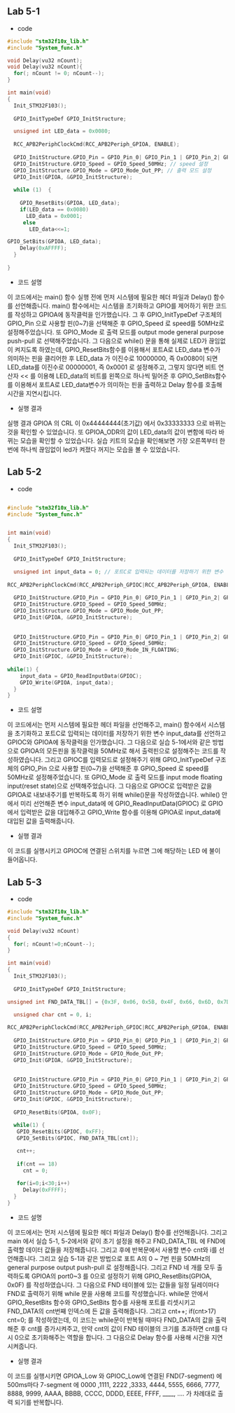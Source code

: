 ## Lab 5-1
* code

``` C
#include "stm32f10x_lib.h"
#include "System_func.h"

void Delay(vu32 nCount);
void Delay(vu32 nCount){
  for(; nCount != 0; nCount--); 
}

int main(void)
{
  Init_STM32F103();
  
  GPIO_InitTypeDef GPIO_InitStructure;

  unsigned int LED_data = 0x0080;    
  
  RCC_APB2PeriphClockCmd(RCC_APB2Periph_GPIOA, ENABLE);
  
  GPIO_InitStructure.GPIO_Pin = GPIO_Pin_0| GPIO_Pin_1 | GPIO_Pin_2| GPIO_Pin_3| GPIO_Pin_4 | GPIO_Pin_5 | GPIO_Pin_6 | GPIO_Pin_7; // 출력 핀 설정
  GPIO_InitStructure.GPIO_Speed = GPIO_Speed_50MHz; // speed 설정
  GPIO_InitStructure.GPIO_Mode = GPIO_Mode_Out_PP; // 출력 모드 설정
  GPIO_Init(GPIOA, &GPIO_InitStructure);
  
  while (1)  {
    
    GPIO_ResetBits(GPIOA, LED_data);
    if(LED_data == 0x0080)
      LED_data = 0x0001;
     else
       LED_data<<=1;

GPIO_SetBits(GPIOA, LED_data);
    Delay(0xAFFFF);
  }
  
}


```
* 코드 설명

이 코드에서는 main() 함수 실행 전에 먼저 시스템에 필요한 헤더 파일과 Delay() 함수를 선언해줍니다. main() 함수에서는 시스템을 초기화하고 GPIO를 제어하기 위한 코드를 작성하고 GPIOA에 동작클럭을 인가했습니다.
그 후 GPIO_InitTypeDef 구조체의 GPIO_Pin 으로 사용할 핀(0~7)을 선택해준 후 GPIO_Speed 로 speed를 50MHz로 설정해주었습니다. 또 GPIO_Mode 로 출력 모드를 output mode general purpose push-pull 로 선택해주었습니다. 
그 다음으로 while() 문을 통해 실제로 LED가 끊임없이 켜지도록 하였는데, GPIO_ResetBits함수를 이용해서 포트A로 LED_data 변수가 의미하는 핀을 클리어한 후 LED_data 가 이진수로 10000000, 즉 0x0080이 되면 LED_data를 이진수로 00000001, 즉 0x0001 로 설정해주고, 그렇지 않다면 비트 연산자 << 를 이용해 LED_data의 비트를 왼쪽으로 하나씩 밀어준 후 GPIO_SetBits함수를 이용해서 포트A로 LED_data변수가 의미하는 핀을 출력하고 Delay 함수를 호출해 시간을 지연시킵니다. 

* 실행 결과

실행 결과 GPIOA 의 CRL 이 0x44444444(초기값) 에서 0x33333333 으로 바뀌는 것을 확인할 수 있었습니다.
또 GPIOA_ODR의 값이 LED_data의 값이 변함에 따라 바뀌는 모습을 확인할 수 있었습니다.
실습 키트의 모습을 확인해보면 가장 오른쪽부터 한 번에 하나씩 끊임없이 led가 켜졌다 꺼지는 모습을 볼 수 있었습니다.

## Lab 5-2

* code

``` C

#include "stm32f10x_lib.h"
#include "System_func.h"


int main(void)
{
  Init_STM32F103();
  
  GPIO_InitTypeDef GPIO_InitStructure;

  unsigned int input_data = 0; // 포트C로 입력되는 데이터를 저장하기 위한 변수     
  
RCC_APB2PeriphClockCmd(RCC_APB2Periph_GPIOC|RCC_APB2Periph_GPIOA, ENABLE);
  
  GPIO_InitStructure.GPIO_Pin = GPIO_Pin_0| GPIO_Pin_1 | GPIO_Pin_2| GPIO_Pin_3| GPIO_Pin_4 | GPIO_Pin_5 | GPIO_Pin_6 | GPIO_Pin_7;
  GPIO_InitStructure.GPIO_Speed = GPIO_Speed_50MHz;
  GPIO_InitStructure.GPIO_Mode = GPIO_Mode_Out_PP;
  GPIO_Init(GPIOA, &GPIO_InitStructure);
  
  
  GPIO_InitStructure.GPIO_Pin = GPIO_Pin_0| GPIO_Pin_1 | GPIO_Pin_2| GPIO_Pin_3| GPIO_Pin_4 | GPIO_Pin_5 | GPIO_Pin_6 | GPIO_Pin_7;
  GPIO_InitStructure.GPIO_Speed = GPIO_Speed_50MHz;
  GPIO_InitStructure.GPIO_Mode = GPIO_Mode_IN_FLOATING;
  GPIO_Init(GPIOC, &GPIO_InitStructure);
  
while(1) {
    input_data = GPIO_ReadInputData(GPIOC);
    GPIO_Write(GPIOA, input_data);
  }
}

```

* 코드 설명

이 코드에서는 먼저 시스템에 필요한 헤더 파일을 선언해주고, main() 함수에서 시스템을 초기화하고 포트C로 입력되는 데이터를 저장하기 위한 변수 input_data를 선언하고 GPIOC와 GPIOA에 동작클럭을 인가했습니다.
그 다음으로 실습 5-1에서와 같은 방법으로 GPIOA의 모든핀을 동작클럭을 50MHz로 해서 출력핀으로 설정해주는 코드를 작성하였습니다. 그리고 GPIOC를 입력모드로 설정해주기 위해 GPIO_InitTypeDef 구조체의 GPIO_Pin 으로 사용할 핀(0~7)을 선택해준 후 GPIO_Speed 로 speed를 50MHz로 설정해주었습니다. 또 GPIO_Mode 로 출력 모드를 input mode floating input(reset state)으로 선택해주었습니다.
그 다음으로 GPIOC로 입력받은 값을 GPIOA로 내보내주기를 반복하도록 하기 위해 while()문을 작성하였습니다. while() 안에서 미리 선언해준 변수 input_data에 에 GPIO_ReadInputData(GPIOC) 로 GPIO에서 입력받은 값을 대입해주고 GPIO_Write 함수를 이용해 GPIOA로 input_data에 대입된 값을 츨력해줍니다.


* 실행 결과

이 코드를 실행시키고 GPIOC에 연결된 스위치를 누르면 그에 해당하는 LED
에 불이 들어옵니다. 

## Lab 5-3

* code

``` C
#include "stm32f10x_lib.h"
#include "System_func.h"

void Delay(vu32 nCount)
{
  for(; nCount!=0;nCount--);  
}

int main(void)
{
  Init_STM32F103();
  
  GPIO_InitTypeDef GPIO_InitStructure;

unsigned int FND_DATA_TBL[] = {0x3F, 0x06, 0x5B, 0x4F, 0x66, 0x6D, 0x7D, 0x27, 0x7F, 0x6F, 0x77, 0x7C, 0x39, 0x5E, 0x79, 0x71, 0x08, 0x80};
  
  unsigned char cnt = 0, i;

RCC_APB2PeriphClockCmd(RCC_APB2Periph_GPIOC|RCC_APB2Periph_GPIOA, ENABLE);
  
  GPIO_InitStructure.GPIO_Pin = GPIO_Pin_0| GPIO_Pin_1 | GPIO_Pin_2| GPIO_Pin_3| GPIO_Pin_4 | GPIO_Pin_5 | GPIO_Pin_6 | GPIO_Pin_7;
  GPIO_InitStructure.GPIO_Speed = GPIO_Speed_50MHz;
  GPIO_InitStructure.GPIO_Mode = GPIO_Mode_Out_PP;
  GPIO_Init(GPIOA, &GPIO_InitStructure);
  
  
  GPIO_InitStructure.GPIO_Pin = GPIO_Pin_0| GPIO_Pin_1 | GPIO_Pin_2| GPIO_Pin_3| GPIO_Pin_4 | GPIO_Pin_5 | GPIO_Pin_6 | GPIO_Pin_7;
  GPIO_InitStructure.GPIO_Speed = GPIO_Speed_50MHz;
  GPIO_InitStructure.GPIO_Mode = GPIO_Mode_Out_PP;
  GPIO_Init(GPIOC, &GPIO_InitStructure);
  
  GPIO_ResetBits(GPIOA, 0x0F);
               
  while(1) {
   GPIO_ResetBits(GPIOC, 0xFF);
   GPIO_SetBits(GPIOC, FND_DATA_TBL[cnt]);

   cnt++;
   
   if(cnt == 18)
     cnt = 0;
   
   for(i=0;i<30;i++)
     Delay(0xFFFF);
  }
}

```
* 코드 설명

이 코드에서는 먼저 시스템에 필요한 헤더 파일과 Delay() 함수를 선언해줍니다. 그리고 main 에서 실습 5-1, 5-2에서와 같이 초기 설정을 해주고 FND_DATA_TBL 에 FND에 출력할 데이터 값들을 저장해줍니다. 그리고 후에 반복문에서 사용할 변수 cnt와 i를 선언해줍니다. 그리고 실습 5-1과 같은 방법으로 포트 A의 0 ~ 7번 핀을 50MHz의 general purpose output push-pull 로 설정해줍니다. 그리고 FND 네 개를 모두 출력하도록 GPIOA의 port0~3 를 0으로 설정하기 위해 GPIO_ResetBits(GPIOA, 0x0F) 를 작성하였습니다.
그 다음으로 FND 테이블에 있는 값들을 일정 딜레이마다 FND로 출력하기 위해 while 문을 사용해 코드를 작성했습니다. while문 안에서 GPIO_ResetBits 함수와 GPIO_SetBits 함수를 사용해 포트를 리셋시키고 FND_DATA의 cnt번째 인덱스에 든 값을 출력해줍니다. 그리고 cnt++; if(cnt>17) cnt=0; 를 작성하였는데, 이 코드는 while문이 반복될 때마다 FND_DATA의 값을 출력해준 후 cnt를 증가시켜주고, 만약 cnt의 값이 FND 테이블의 크기를 초과하면 cnt를 다시 0으로 초기화해주는 역할을 합니다. 그 다음으로 Delay 함수를 사용해 시간을 지연시켜줍니다.

* 실행 결과

이 코드를 실행시키면 GPIOA_Low 와 GPIOC_Low에 연결된 FND(7-segment)
에 500ms마다 7-segment 에 0000 ,1111, 2222 ,3333, 4444, 5555, 6666, 7777, 
8888, 9999, AAAA, BBBB, CCCC, DDDD, EEEE, FFFF, ____, …. 가 차례대로 출력
되기를 반복합니다.
